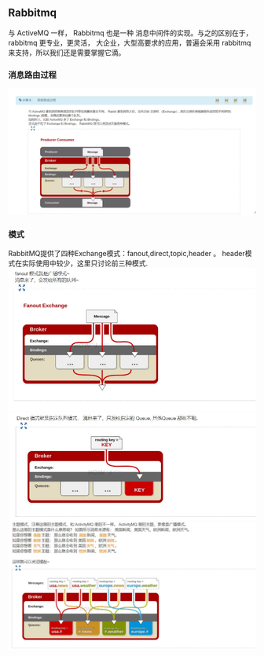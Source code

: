 ## Rabbitmq

与 ActiveMQ 一样， Rabbitmq 也是一种 消息中间件的实现。与之的区别在于， rabbitmq 更专业，更灵活，
大企业，大型高要求的应用，普遍会采用 rabbitmq 来支持，所以我们还是需要掌握它滴。

### 消息路由过程

![消息路由过程](消息路由过程.jpg)

### 模式

RabbitMQ提供了四种Exchange模式：fanout,direct,topic,header 。 header模式在实际使用中较少，这里只讨论前三种模式.  
![Fanout 模式](Fanout模式.jpg "Fanout模式")
![Direct 模式](Direct模式.jpg "Direct模式")
![Topic  模式](Topic模式.jpg "Topic模式")
